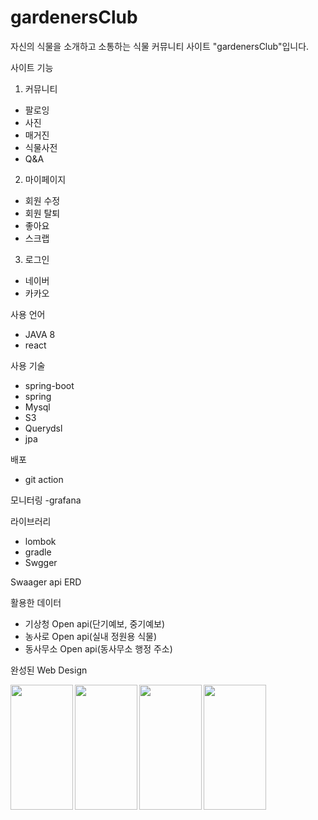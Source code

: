# gardenersClub
자신의 식물을 소개하고 소통하는 식물  커뮤니티 사이트 "gardenersClub"입니다. 

사이트 기능 
1. 커뮤니티 
- 팔로잉
- 사진
- 매거진
- 식물사전
- Q&A


2. 마이페이지
- 회원 수정
- 회원 탈퇴
- 좋아요
- 스크랩


3. 로그인
- 네이버 
- 카카오


사용 언어
- JAVA 8
- react 


사용 기술
- spring-boot
- spring
- Mysql
- S3
- Querydsl
- jpa


배포
- git action


모니터링 
-grafana


라이브러리
- lombok
- gradle
- Swgger 


Swaager api
ERD


활용한 데이터 
- 기상청 Open api(단기예보, 중기예보)
- 농사로 Open api(실내 정원용 식물)
- 동사무소 Open api(동사무소 행정 주소)
 


완성된 Web Design

<img width="100px" height="200px" align=left src="https://user-images.githubusercontent.com/87289562/217521728-f6d9e034-215a-40a4-bfe9-5120c9884195.PNG">
<img width="100px" height="200px" align=left src="https://user-images.githubusercontent.com/87289562/217521755-5326e3d6-1d68-4d23-b4a0-a26821d41fd5.PNG">
<img width="100px" height="200px" align=left src="https://user-images.githubusercontent.com/87289562/217521776-c487ae1d-54d6-48ca-926d-25ff50c3f752.PNG">
<img width="100px" height="200px" align=left src="https://user-images.githubusercontent.com/87289562/217521790-c225da62-478a-47a4-813a-37222a02d796.PNG">
